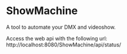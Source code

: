 # ShowMachine
A tool to automate your DMX and videoshow.

Access the web api with the following url: http://localhost:8080/ShowMachine/api/status/